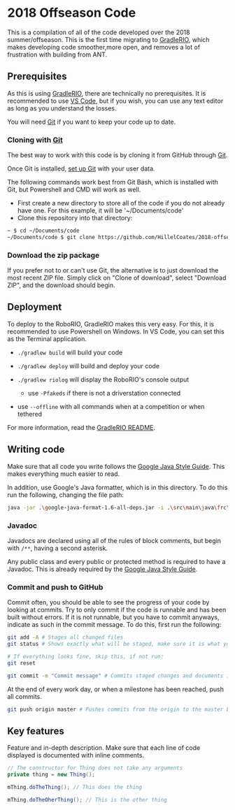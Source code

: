 # 2018 Offseason Code

This is a compilation of all of the code developed over the 2018 summer/offseason. This is the first time migrating to [GradleRIO](https://github.com/Open-RIO/GradleRIO), which makes developing code smoother,more open, and removes a lot of frustration with building from ANT.

## Prerequisites

As this is using [GradleRIO](https://github.com/Open-RIO/GradleRIO), there are technically no prerequisites. It is recommended to use [VS Code](https://code.visualstudio.com/), but if you wish, you can use any text editor as long as you understand the losses.

You will need [Git](https://git-scm.com/) if you want to keep your code up to date.

### Cloning with [Git](https://git-scm.com/)

The best way to work with this code is by cloning it from GitHub through [Git](https://git-scm.com/).

Once Git is installed, [set up Git](https://git-scm.com/book/en/v2/Getting-Started-First-Time-Git-Setup) with your user data.

The following commands work best from Git Bash, which is installed with Git, but Powershell and CMD will work as well.

- First create a new directory to store all of the code if you do not already have one. For this example, it will be '~/Documents/code'
- Clone this repository into that directory:
```sh
~ $ cd ~/Documents/code
~/Documents/code $ git clone https://github.com/HillelCoates/2018-offseason.git
```

### Download the zip package

If you prefer not to or can't use Git, the alternative is to just download the most recent ZIP file. Simply click on "Clone of download", select "Download ZIP", and the download should begin.

## Deployment

To deploy to the RoboRIO, GradleRIO makes this very easy. For this, it is recommended to use Powershell on Windows. In VS Code, you can set this as the Terminal application.
- `./gradlew build` will build your code
- `./gradlew deploy` will build and deploy your code
- `./gradlew riolog` will display the RoboRIO's console output
    - use `-Pfakeds` if there is not a driverstation connected

- use `--offline` with all commands when at a competition or when tethered

For more information, read the [GradleRIO README](https://github.com/Open-RIO/GradleRIO/blob/master/README.md).

## Writing code

Make sure that all code you write follows the [Google Java Style Guide](https://google.github.io/styleguide/javaguide.html). This makes everything much easier to read.

In addition, use Google's Java formatter, which is in this directory. To do this run the following, changing the file path:
```sh
java -jar .\google-java-format-1.6-all-deps.jar -i .\src\main\java\frc\team1778\path\to\file.java
```

### Javadoc

Javadocs are declared using all of the rules of block comments, but begin with `/**`, having a second asterisk.

Any public class and every public or protected method is required to have a Javadoc. This is already required by the [Google Java Style Guide](https://google.github.io/styleguide/javaguide.html#s7-javadoc).

### Commit and push to GitHub

Commit often, you should be able to see the progress of your code by looking at commits. Try to only commit if the code is runnable and has been built without errors. If it is not runnable, but you have to commit anyways, indicate as such in the commit message. To do this, first run the following:
```sh
git add -A # Stages all changed files
git status # Shows exactly what will be staged, make sure it is what you changed

# If everything looks fine, skip this, if not run:
git reset

git commit -m "Commit message" # Commits staged changes and documents it with the commit message
```

At the end of every work day, or when a milestone has been reached, push all commits.
```sh
git push origin master # Pushes commits from the origin to the master branch
```

## Key features

Feature and in-depth description. Make sure that each line of code displayed is documented with inline comments.
```java
// The constructor for Thing does not take any arguments
private thing = new Thing();

mThing.doTheThing(); // This does the thing

mThing.doTheOherThing(); // This is the other thing
```